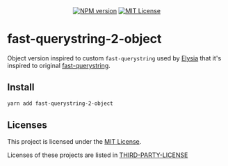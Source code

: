 <div align="center">
<span class="badge-npmversion"><a href="https://www.npmjs.com/package/fast-querystring-2-object" title="View this project on NPM"><img src="https://img.shields.io/npm/v/badges.svg" alt="NPM version" /></a></span>
<span class="badge-mitlicense"><a href="https://github.com/rtritto/fast-querystring-2-object/blob/main/LICENSE" title="View MIT License of this project"><img src="https://img.shields.io/badge/license-MIT-blue.svg" alt="MIT License" /></a></span>
</div>

# fast-querystring-2-object

Object version inspired to custom `fast-querystring` used by [Elysia](https://github.com/elysiajs/elysia) that it's inspired to original [fast-querystring](https://github.com/anonrig/fast-querystring).

## Install
```sh
yarn add fast-querystring-2-object
```

## Licenses

This project is licensed under the [MIT License](LICENSE).

Licenses of these projects are listed in [THIRD-PARTY-LICENSE](/THIRD-PARTY-LICENSE)